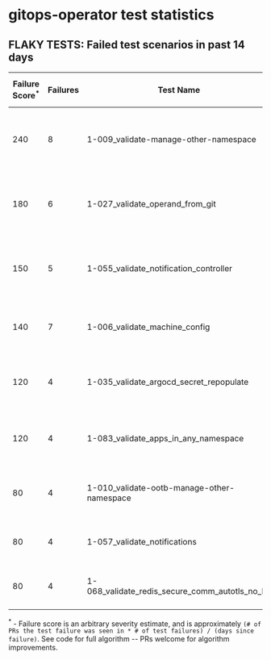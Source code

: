 # gitops-operator test statistics
## FLAKY TESTS: Failed test scenarios in past 14 days
| Failure Score<sup>*</sup> | Failures | Test Name | Last Seen | PR List and Logs 
|---|---|---|---|---|
| 240 | 8 | 1-009_validate-manage-other-namespace  |  | 3: [#486](https://github.com/redhat-developer/gitops-operator/pull//486)<sup>[1](https://storage.googleapis.com/origin-ci-test/pr-logs/pull/redhat-developer_gitops-operator/486/pull-ci-redhat-developer-gitops-operator-master-v4.8-kuttl-parallel/1643952526359269376/build-log.txt)</sup> [#483](https://github.com/redhat-developer/gitops-operator/pull//483)<sup>[1](https://storage.googleapis.com/origin-ci-test/pr-logs/pull/redhat-developer_gitops-operator/483/pull-ci-redhat-developer-gitops-operator-master-v4.9-kuttl-parallel/1642845115082870784/build-log.txt), [2](https://storage.googleapis.com/origin-ci-test/pr-logs/pull/redhat-developer_gitops-operator/483/pull-ci-redhat-developer-gitops-operator-master-v4.10-kuttl-parallel/1642794983998099456/build-log.txt), [3](https://storage.googleapis.com/origin-ci-test/pr-logs/pull/redhat-developer_gitops-operator/483/pull-ci-redhat-developer-gitops-operator-master-v4.10-kuttl-parallel/1642825195083272192/build-log.txt)</sup> [#479](https://github.com/redhat-developer/gitops-operator/pull//479)<sup>[1](https://storage.googleapis.com/origin-ci-test/pr-logs/pull/redhat-developer_gitops-operator/479/pull-ci-redhat-developer-gitops-operator-master-v4.8-kuttl-parallel/1643190557524103168/build-log.txt), [2](https://storage.googleapis.com/origin-ci-test/pr-logs/pull/redhat-developer_gitops-operator/479/pull-ci-redhat-developer-gitops-operator-master-v4.9-kuttl-parallel/1643520127683006464/build-log.txt)</sup> 
| 180 | 6 | 1-027_validate_operand_from_git  |  | 3: [#486](https://github.com/redhat-developer/gitops-operator/pull//486)<sup>[1](https://storage.googleapis.com/origin-ci-test/pr-logs/pull/redhat-developer_gitops-operator/486/pull-ci-redhat-developer-gitops-operator-master-v4.10-kuttl-sequential/1642900573390901248/build-log.txt), [2](https://storage.googleapis.com/origin-ci-test/pr-logs/pull/redhat-developer_gitops-operator/486/pull-ci-redhat-developer-gitops-operator-master-v4.9-kuttl-sequential/1643952526501875712/build-log.txt)</sup> [#484](https://github.com/redhat-developer/gitops-operator/pull//484)<sup>[1](https://storage.googleapis.com/origin-ci-test/pr-logs/pull/redhat-developer_gitops-operator/484/pull-ci-redhat-developer-gitops-operator-master-v4.10-kuttl-sequential/1643144010878947328/build-log.txt), [2](https://storage.googleapis.com/origin-ci-test/pr-logs/pull/redhat-developer_gitops-operator/484/pull-ci-redhat-developer-gitops-operator-master-v4.10-kuttl-sequential/1644079789826379776/build-log.txt), [3](https://storage.googleapis.com/origin-ci-test/pr-logs/pull/redhat-developer_gitops-operator/484/pull-ci-redhat-developer-gitops-operator-master-v4.10-kuttl-sequential/1646488735044341760/build-log.txt)</sup> [#483](https://github.com/redhat-developer/gitops-operator/pull//483)<sup>[1](https://storage.googleapis.com/origin-ci-test/pr-logs/pull/redhat-developer_gitops-operator/483/pull-ci-redhat-developer-gitops-operator-master-v4.10-kuttl-sequential/1642845114986401792/build-log.txt)</sup> 
| 150 | 5 | 1-055_validate_notification_controller  |  | 3: [#484](https://github.com/redhat-developer/gitops-operator/pull//484)<sup>[1](https://storage.googleapis.com/origin-ci-test/pr-logs/pull/redhat-developer_gitops-operator/484/pull-ci-redhat-developer-gitops-operator-master-v4.10-kuttl-parallel/1644031171669004288/build-log.txt), [2](https://storage.googleapis.com/origin-ci-test/pr-logs/pull/redhat-developer_gitops-operator/484/pull-ci-redhat-developer-gitops-operator-master-v4.9-kuttl-parallel/1643182635414982656/build-log.txt)</sup> [#483](https://github.com/redhat-developer/gitops-operator/pull//483)<sup>[1](https://storage.googleapis.com/origin-ci-test/pr-logs/pull/redhat-developer_gitops-operator/483/pull-ci-redhat-developer-gitops-operator-master-v4.10-kuttl-parallel/1642825195083272192/build-log.txt)</sup> [#479](https://github.com/redhat-developer/gitops-operator/pull//479)<sup>[1](https://storage.googleapis.com/origin-ci-test/pr-logs/pull/redhat-developer_gitops-operator/479/pull-ci-redhat-developer-gitops-operator-master-v4.8-kuttl-parallel/1643190557524103168/build-log.txt), [2](https://storage.googleapis.com/origin-ci-test/pr-logs/pull/redhat-developer_gitops-operator/479/pull-ci-redhat-developer-gitops-operator-master-v4.9-kuttl-parallel/1643520127683006464/build-log.txt)</sup> 
| 140 | 7 | 1-006_validate_machine_config  |  | 2: [#486](https://github.com/redhat-developer/gitops-operator/pull//486)<sup>[1](https://storage.googleapis.com/origin-ci-test/pr-logs/pull/redhat-developer_gitops-operator/486/pull-ci-redhat-developer-gitops-operator-master-v4.10-kuttl-sequential/1642900573390901248/build-log.txt), [2](https://storage.googleapis.com/origin-ci-test/pr-logs/pull/redhat-developer_gitops-operator/486/pull-ci-redhat-developer-gitops-operator-master-v4.9-kuttl-sequential/1643952526501875712/build-log.txt), [3](https://storage.googleapis.com/origin-ci-test/pr-logs/pull/redhat-developer_gitops-operator/486/pull-ci-redhat-developer-gitops-operator-master-v4.10-kuttl-sequential/1643952526313132032/build-log.txt), [4](https://storage.googleapis.com/origin-ci-test/pr-logs/pull/redhat-developer_gitops-operator/486/pull-ci-redhat-developer-gitops-operator-master-v4.9-kuttl-sequential/1642900573583839232/build-log.txt)</sup> [#484](https://github.com/redhat-developer/gitops-operator/pull//484)<sup>[1](https://storage.googleapis.com/origin-ci-test/pr-logs/pull/redhat-developer_gitops-operator/484/pull-ci-redhat-developer-gitops-operator-master-v4.10-kuttl-sequential/1643144010878947328/build-log.txt), [2](https://storage.googleapis.com/origin-ci-test/pr-logs/pull/redhat-developer_gitops-operator/484/pull-ci-redhat-developer-gitops-operator-master-v4.10-kuttl-sequential/1644079789826379776/build-log.txt), [3](https://storage.googleapis.com/origin-ci-test/pr-logs/pull/redhat-developer_gitops-operator/484/pull-ci-redhat-developer-gitops-operator-master-v4.10-kuttl-sequential/1646488735044341760/build-log.txt)</sup> 
| 120 | 4 | 1-035_validate_argocd_secret_repopulate  |  | 3: [#486](https://github.com/redhat-developer/gitops-operator/pull//486)<sup>[1](https://storage.googleapis.com/origin-ci-test/pr-logs/pull/redhat-developer_gitops-operator/486/pull-ci-redhat-developer-gitops-operator-master-v4.10-kuttl-sequential/1645491741505097728/build-log.txt), [2](https://storage.googleapis.com/origin-ci-test/pr-logs/pull/redhat-developer_gitops-operator/486/pull-ci-redhat-developer-gitops-operator-master-v4.8-kuttl-sequential/1645491741748367360/build-log.txt)</sup> [#479](https://github.com/redhat-developer/gitops-operator/pull//479)<sup>[1](https://storage.googleapis.com/origin-ci-test/pr-logs/pull/redhat-developer_gitops-operator/479/pull-ci-redhat-developer-gitops-operator-master-v4.8-kuttl-sequential/1643520127615897600/build-log.txt)</sup> [#440](https://github.com/redhat-developer/gitops-operator/pull//440)<sup>[1](https://storage.googleapis.com/origin-ci-test/pr-logs/pull/redhat-developer_gitops-operator/440/pull-ci-redhat-developer-gitops-operator-master-v4.10-kuttl-sequential/1642779284311379968/build-log.txt)</sup> 
| 120 | 4 | 1-083_validate_apps_in_any_namespace  |  | 3: [#486](https://github.com/redhat-developer/gitops-operator/pull//486)<sup>[1](https://storage.googleapis.com/origin-ci-test/pr-logs/pull/redhat-developer_gitops-operator/486/pull-ci-redhat-developer-gitops-operator-master-v4.10-kuttl-sequential/1642900573390901248/build-log.txt)</sup> [#483](https://github.com/redhat-developer/gitops-operator/pull//483)<sup>[1](https://storage.googleapis.com/origin-ci-test/pr-logs/pull/redhat-developer_gitops-operator/483/pull-ci-redhat-developer-gitops-operator-master-v4.10-kuttl-sequential/1642770100861800448/build-log.txt)</sup> [#440](https://github.com/redhat-developer/gitops-operator/pull//440)<sup>[1](https://storage.googleapis.com/origin-ci-test/pr-logs/pull/redhat-developer_gitops-operator/440/pull-ci-redhat-developer-gitops-operator-master-v4.10-kuttl-sequential/1643989036596989952/build-log.txt), [2](https://storage.googleapis.com/origin-ci-test/pr-logs/pull/redhat-developer_gitops-operator/440/pull-ci-redhat-developer-gitops-operator-master-v4.10-kuttl-sequential/1643574716151107584/build-log.txt)</sup> 
| 80 | 4 | 1-010_validate-ootb-manage-other-namespace  |  | 2: [#486](https://github.com/redhat-developer/gitops-operator/pull//486)<sup>[1](https://storage.googleapis.com/origin-ci-test/pr-logs/pull/redhat-developer_gitops-operator/486/pull-ci-redhat-developer-gitops-operator-master-v4.10-kuttl-sequential/1643952526313132032/build-log.txt), [2](https://storage.googleapis.com/origin-ci-test/pr-logs/pull/redhat-developer_gitops-operator/486/pull-ci-redhat-developer-gitops-operator-master-v4.9-kuttl-sequential/1642900573583839232/build-log.txt)</sup> [#484](https://github.com/redhat-developer/gitops-operator/pull//484)<sup>[1](https://storage.googleapis.com/origin-ci-test/pr-logs/pull/redhat-developer_gitops-operator/484/pull-ci-redhat-developer-gitops-operator-master-v4.10-kuttl-sequential/1643144010878947328/build-log.txt), [2](https://storage.googleapis.com/origin-ci-test/pr-logs/pull/redhat-developer_gitops-operator/484/pull-ci-redhat-developer-gitops-operator-master-v4.10-kuttl-sequential/1644079789826379776/build-log.txt)</sup> 
| 80 | 4 | 1-057_validate_notifications  |  | 2: [#484](https://github.com/redhat-developer/gitops-operator/pull//484)<sup>[1](https://storage.googleapis.com/origin-ci-test/pr-logs/pull/redhat-developer_gitops-operator/484/pull-ci-redhat-developer-gitops-operator-master-v4.10-kuttl-parallel/1643182634936832000/build-log.txt)</sup> [#483](https://github.com/redhat-developer/gitops-operator/pull//483)<sup>[1](https://storage.googleapis.com/origin-ci-test/pr-logs/pull/redhat-developer_gitops-operator/483/pull-ci-redhat-developer-gitops-operator-master-v4.9-kuttl-parallel/1642845115082870784/build-log.txt), [2](https://storage.googleapis.com/origin-ci-test/pr-logs/pull/redhat-developer_gitops-operator/483/pull-ci-redhat-developer-gitops-operator-master-v4.9-kuttl-parallel/1645823991174139905/build-log.txt)</sup> 
| 80 | 4 | 1-068_validate_redis_secure_comm_autotls_no_ha  |  | 2: [#484](https://github.com/redhat-developer/gitops-operator/pull//484)<sup>[1](https://storage.googleapis.com/origin-ci-test/pr-logs/pull/redhat-developer_gitops-operator/484/pull-ci-redhat-developer-gitops-operator-master-v4.9-kuttl-parallel/1645860021361184768/build-log.txt)</sup> [#483](https://github.com/redhat-developer/gitops-operator/pull//483)<sup>[1](https://storage.googleapis.com/origin-ci-test/pr-logs/pull/redhat-developer_gitops-operator/483/pull-ci-redhat-developer-gitops-operator-master-v4.9-kuttl-parallel/1642770105198710784/build-log.txt), [2](https://storage.googleapis.com/origin-ci-test/pr-logs/pull/redhat-developer_gitops-operator/483/pull-ci-redhat-developer-gitops-operator-master-v4.10-kuttl-parallel/1642770100828246016/build-log.txt), [3](https://storage.googleapis.com/origin-ci-test/pr-logs/pull/redhat-developer_gitops-operator/483/pull-ci-redhat-developer-gitops-operator-master-v4.9-kuttl-parallel/1642794989031264256/build-log.txt)</sup> 



<sup>*</sup> - Failure score is an arbitrary severity estimate, and is approximately `(# of PRs the test failure was seen in * # of test failures) / (days since failure)`. See code for full algorithm -- PRs welcome for algorithm improvements.

